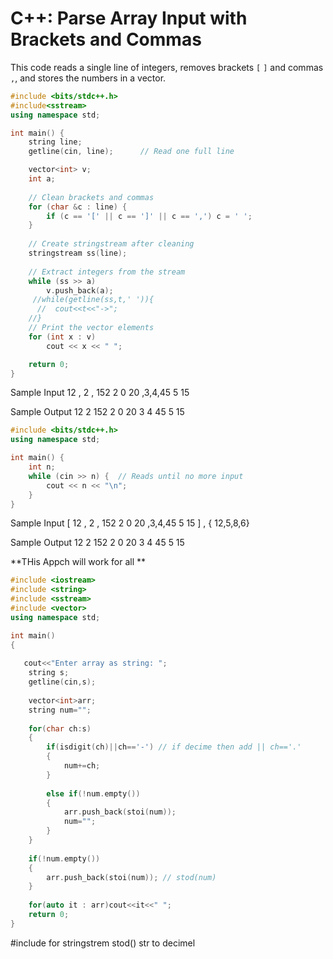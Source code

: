 # C++: Parse Array Input with Brackets and Commas

This code reads a single line of integers, removes brackets `[` `]` and commas `,`, and stores the numbers in a vector.
```cpp
#include <bits/stdc++.h>
#include<sstream>
using namespace std;

int main() {
    string line;
    getline(cin, line);      // Read one full line

    vector<int> v;
    int a;
    
    // Clean brackets and commas
    for (char &c : line) {
        if (c == '[' || c == ']' || c == ',') c = ' ';
    }
    
    // Create stringstream after cleaning
    stringstream ss(line);
    
    // Extract integers from the stream
    while (ss >> a) 
        v.push_back(a);
     //while(getline(ss,t,' ')){  
      //  cout<<t<<"->";
    //}
    // Print the vector elements
    for (int x : v) 
        cout << x << " ";

    return 0;
}
````
Sample Input
12 , 2 , 152 2 0 20 ,3,4,45 5 15

Sample Output
12 2 152 2 0 20 3 4 45 5 15

```cpp
#include <bits/stdc++.h>
using namespace std;

int main() {
    int n;
    while (cin >> n) {  // Reads until no more input
        cout << n << "\n";
    }
}
```
Sample Input
[ 12 , 2 , 152 2 0 20 ,3,4,45 5 15 ] , { 12,5,8,6}

Sample Output
12 2 152 2 0 20 3 4 45 5 15

**THis Appch will work for all **
```cpp
#include <iostream>
#include <string>
#include <sstream>
#include <vector>
using namespace std;

int main()
{
    
   cout<<"Enter array as string: ";
	string s;
	getline(cin,s);
	
	vector<int>arr;
	string num="";
	
	for(char ch:s)
	{
		if(isdigit(ch)||ch=='-') // if decime then add || ch=='.'
		{
			num+=ch;
		}
		
		else if(!num.empty())
		{
			arr.push_back(stoi(num));
			num="";
		}
	}
	
	if(!num.empty())
	{
		arr.push_back(stoi(num)); // stod(num)
	}
	
	for(auto it : arr)cout<<it<<" ";
    return 0;
}
```
  #include<sstream> for stringstrem 
   stod() str to decimel
  
  
